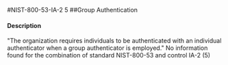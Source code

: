 #NIST-800-53-IA-2 5
##Group Authentication
#### Description
"The organization requires individuals to be authenticated with an individual authenticator when a group authenticator is employed."
No information found for the combination of standard NIST-800-53 and control IA-2 (5)
